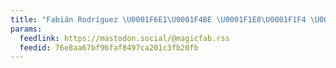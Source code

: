 ```yaml
---
title: "Fabián Rodríguez \U0001F6E1\U0001F4BE \U0001F1E8\U0001F1F4 \U0001F334"
params:
  feedlink: https://mastodon.social/@magicfab.rss
  feedid: 76e8aa67bf96faf8497ca201c3fb20fb
---
```

